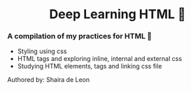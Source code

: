 <h1 align="center">Deep Learning HTML 🌱</h1>

### A compilation of my practices for HTML 📖

- Styling using css
- HTML tags and exploring inline, internal and external css
- Studying HTML elements, tags and linking css file

Authored by: Shaira de Leon
